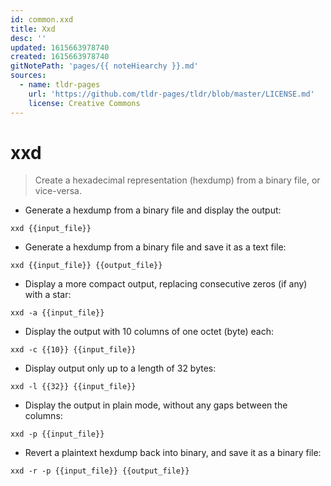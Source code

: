 ```yaml
---
id: common.xxd
title: Xxd
desc: ''
updated: 1615663978740
created: 1615663978740
gitNotePath: 'pages/{{ noteHiearchy }}.md'
sources:
  - name: tldr-pages
    url: 'https://github.com/tldr-pages/tldr/blob/master/LICENSE.md'
    license: Creative Commons
---
```

# xxd

> Create a hexadecimal representation (hexdump) from a binary file, or vice-versa.

- Generate a hexdump from a binary file and display the output:

`xxd {{input_file}}`

- Generate a hexdump from a binary file and save it as a text file:

`xxd {{input_file}} {{output_file}}`

- Display a more compact output, replacing consecutive zeros (if any) with a star:

`xxd -a {{input_file}}`

- Display the output with 10 columns of one octet (byte) each:

`xxd -c {{10}} {{input_file}}`

- Display output only up to a length of 32 bytes:

`xxd -l {{32}} {{input_file}}`

- Display the output in plain mode, without any gaps between the columns:

`xxd -p {{input_file}}`

- Revert a plaintext hexdump back into binary, and save it as a binary file:

`xxd -r -p {{input_file}} {{output_file}}`

